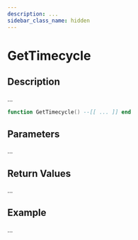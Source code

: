 ```yaml
---
description: ...
sidebar_class_name: hidden
---
```


# GetTimecycle

## Description

...

```lua
function GetTimecycle() --[[ ... ]] end
```

## Parameters

...

## Return Values

...

## Example

...

